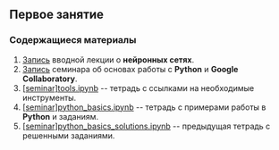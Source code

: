 ## Первое занятие

### Содержащиеся материалы
1. [Запись](https://www.youtube.com/watch?v=RviskFqwF3M&t=1s) вводной лекции о **нейронных сетях**.
2. [Запись](https://www.youtube.com/watch?v=vMmM4_W4MTo) семинара об основах работы с **Python** и **Google Collaboratory**.
3. [[seminar]tools.ipynb](./[seminar]tools.ipynb) -- тетрадь с ссылками на необходимые инструменты.
4. [[seminar]python_basics.ipynb](./[seminar]python_basics.ipynb) -- тетрадь с примерами работы в **Python** и заданиям.
5. [[seminar]python_basics_solutions.ipynb](./[seminar]python_basics_solutions.ipynb) -- предыдущая тетрадь с решенными заданиями.

